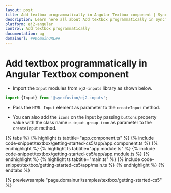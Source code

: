 ```yaml
---
layout: post
title: Add textbox programmatically in Angular Textbox component | Syncfusion
description: Learn here all about Add textbox programmatically in Syncfusion Angular Textbox component of Syncfusion Essential JS 2 and more.
platform: ej2-angular
control: Add textbox programmatically 
documentation: ug
domainurl: ##DomainURL##
---
```


# Add textbox programmatically in Angular Textbox component

* Import the `Input` modules from `ej2-inputs` library as shown below.

```typescript
import {Input} from '@syncfusion/ej2-inputs';
```

* Pass the `HTML Input` element as parameter to the `createInput` method.

* You can also add the `icons` on the input by passing `buttons` property value with the class name `e-input-group-icon` as parameter to the `createInput` method.

{% tabs %}
{% highlight ts tabtitle="app.component.ts" %}
{% include code-snippet/textbox/getting-started-cs5/app/app.component.ts %}
{% endhighlight %}
{% highlight ts tabtitle="app.module.ts" %}
{% include code-snippet/textbox/getting-started-cs5/app/app.module.ts %}
{% endhighlight %}
{% highlight ts tabtitle="main.ts" %}
{% include code-snippet/textbox/getting-started-cs5/app/main.ts %}
{% endhighlight %}
{% endtabs %}
  
{% previewsample "page.domainurl/samples/textbox/getting-started-cs5" %}

